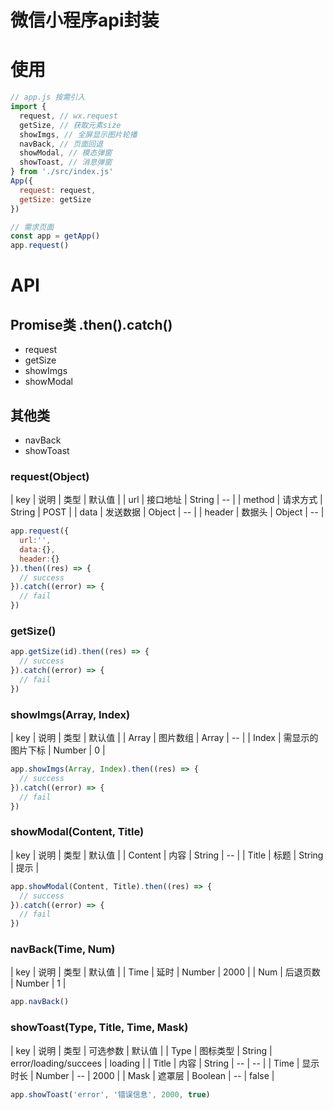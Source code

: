 # 微信小程序api封装

# 使用
```js
// app.js 按需引入
import { 
  request, // wx.request
  getSize, // 获取元素size
  showImgs, // 全屏显示图片轮播
  navBack, // 页面回退
  showModal, // 模态弹窗
  showToast, // 消息弹窗
} from './src/index.js'
App({
  request: request,
  getSize: getSize
})

// 需求页面
const app = getApp()
app.request()

```

# API
## Promise类 .then().catch()
- request
- getSize
- showImgs
- showModal

## 其他类
- navBack
- showToast

### request(Object)
| key | 说明 | 类型 | 默认值 |
| url | 接口地址 | String | -- |
| method | 请求方式 | String | POST |
| data | 发送数据 | Object | -- |
| header | 数据头 | Object | -- |

```js
app.request({
  url:'',
  data:{},
  header:{}
}).then((res) => {
  // success
}).catch((error) => {
  // fail
})
```

### getSize()

```js
app.getSize(id).then((res) => {
  // success
}).catch((error) => {
  // fail
})
```

### showImgs(Array, Index)
| key | 说明 | 类型 | 默认值 |
| Array | 图片数组 | Array | -- |
| Index | 需显示的图片下标 | Number | 0 |

```js
app.showImgs(Array, Index).then((res) => {
  // success
}).catch((error) => {
  // fail
})
```

### showModal(Content, Title)
| key | 说明 | 类型 | 默认值 |
| Content | 内容 | String | -- |
| Title | 标题 | String | 提示 |

```js
app.showModal(Content, Title).then((res) => {
  // success
}).catch((error) => {
  // fail
})
```

### navBack(Time, Num)
| key | 说明 | 类型 | 默认值 |
| Time | 延时 | Number | 2000 |
| Num | 后退页数 | Number | 1 |

```js
app.navBack()
```

### showToast(Type, Title, Time, Mask)
| key | 说明 | 类型 | 可选参数 | 默认值 |
| Type | 图标类型 | String | error/loading/succees | loading |
| Title | 内容 | String | -- | -- |
| Time | 显示时长 | Number | -- | 2000 |
| Mask | 遮罩层 | Boolean | -- | false |

```js
app.showToast('error', '错误信息', 2000, true)
```
